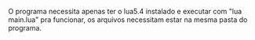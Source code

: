 O programa necessita apenas ter o lua5.4 instalado e executar com "lua main.lua"
pra funcionar, os arquivos necessitam estar na mesma pasta do programa.
